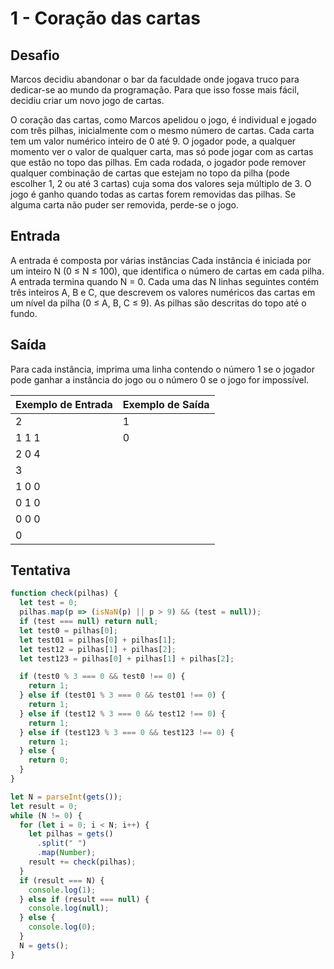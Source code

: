 # 1 - Coração das cartas

## Desafio

Marcos decidiu abandonar o bar da faculdade onde jogava truco para dedicar-se ao mundo da programação. Para que isso fosse mais fácil, decidiu criar um novo jogo de cartas.

O coração das cartas, como Marcos apelidou o jogo, é individual e jogado com três pilhas, inicialmente com o mesmo número de cartas. Cada carta tem um valor numérico inteiro de 0 até 9. O jogador pode, a qualquer momento ver o valor de qualquer carta, mas só pode jogar com as cartas que estão no topo das pilhas. Em cada rodada, o jogador pode remover qualquer combinação de cartas que estejam no topo da pilha (pode escolher 1, 2 ou até 3 cartas) cuja soma dos valores seja múltiplo de 3. O jogo é ganho quando todas as cartas forem removidas das pilhas. Se alguma carta não puder ser removida, perde-se o jogo.

## Entrada

A entrada é composta por várias instâncias Cada instância é iniciada por um inteiro N (0 ≤ N ≤ 100), que identifica o número de cartas em cada pilha. A entrada termina quando N = 0. Cada uma das N linhas seguintes contém três inteiros A, B e C, que descrevem os valores numéricos das cartas em um nível da pilha (0 ≤ A, B, C ≤ 9). As pilhas são descritas do topo até o fundo.

## Saída

Para cada instância, imprima uma linha contendo o número 1 se o jogador pode ganhar a instância do jogo ou o número 0 se o jogo for impossível.

| Exemplo de Entrada | Exemplo de Saída |
| ------------------ | ---------------- |
| 2                  | 1                |
| 1 1 1              | 0                |
| 2 0 4              |
| 3                  |
| 1 0 0              |
| 0 1 0              |
| 0 0 0              |
| 0                  |

## Tentativa

```js
function check(pilhas) {
  let test = 0;
  pilhas.map(p => (isNaN(p) || p > 9) && (test = null));
  if (test === null) return null;
  let test0 = pilhas[0];
  let test01 = pilhas[0] + pilhas[1];
  let test12 = pilhas[1] + pilhas[2];
  let test123 = pilhas[0] + pilhas[1] + pilhas[2];

  if (test0 % 3 === 0 && test0 !== 0) {
    return 1;
  } else if (test01 % 3 === 0 && test01 !== 0) {
    return 1;
  } else if (test12 % 3 === 0 && test12 !== 0) {
    return 1;
  } else if (test123 % 3 === 0 && test123 !== 0) {
    return 1;
  } else {
    return 0;
  }
}

let N = parseInt(gets());
let result = 0;
while (N != 0) {
  for (let i = 0; i < N; i++) {
    let pilhas = gets()
      .split(" ")
      .map(Number);
    result += check(pilhas);
  }
  if (result === N) {
    console.log(1);
  } else if (result === null) {
    console.log(null);
  } else {
    console.log(0);
  }
  N = gets();
}
```

